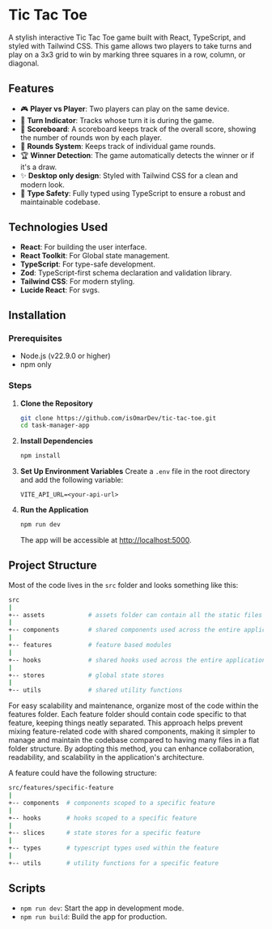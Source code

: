 # Tic Tac Toe

A stylish interactive Tic Tac Toe game built with React, TypeScript, and styled with Tailwind CSS. This game allows two players to take turns and play on a 3x3 grid to win by marking three squares in a row, column, or diagonal.

## Features

- 🎮 **Player vs Player**: Two players can play on the same device.
- 🔄 **Turn Indicator**: Tracks whose turn it is during the game.
- 🏅 **Scoreboard**: A scoreboard keeps track of the overall score, showing the number of rounds won by each player.
- 🔄 **Rounds System**: Keeps track of individual game rounds.
- 🏆 **Winner Detection**: The game automatically detects the winner or if it's a draw.
- ✨ **Desktop only design**: Styled with Tailwind CSS for a clean and modern look.
- 🌟 **Type Safety**: Fully typed using TypeScript to ensure a robust and maintainable codebase.

## Technologies Used

- **React**: For building the user interface.
- **React Toolkit**: For Global state management.
- **TypeScript**: For type-safe development.
- **Zod**: TypeScript-first schema declaration and validation library.
- **Tailwind CSS**: For modern styling.
- **Lucide React**: For svgs.

## Installation

### Prerequisites

- Node.js (v22.9.0 or higher)
- npm only

### Steps

1. **Clone the Repository**

   ```bash
   git clone https://github.com/isOmarDev/tic-tac-toe.git
   cd task-manager-app
   ```

2. **Install Dependencies**

   ```bash
   npm install
   ```

3. **Set Up Environment Variables**
   Create a `.env` file in the root directory and add the following variable:

   ```env
   VITE_API_URL=<your-api-url>
   ```

4. **Run the Application**
   ```bash
   npm run dev
   ```
   The app will be accessible at [http://localhost:5000](http://localhost:5000).

## Project Structure

Most of the code lives in the `src` folder and looks something like this:

```sh
src
|
+-- assets            # assets folder can contain all the static files such as images, fonts, etc.
|
+-- components        # shared components used across the entire application
|
+-- features          # feature based modules
|
+-- hooks             # shared hooks used across the entire application
|
+-- stores            # global state stores
|
+-- utils             # shared utility functions
```

For easy scalability and maintenance, organize most of the code within the features folder. Each feature folder should contain code specific to that feature, keeping things neatly separated. This approach helps prevent mixing feature-related code with shared components, making it simpler to manage and maintain the codebase compared to having many files in a flat folder structure. By adopting this method, you can enhance collaboration, readability, and scalability in the application's architecture.

A feature could have the following structure:

```sh
src/features/specific-feature
|
+-- components  # components scoped to a specific feature
|
+-- hooks       # hooks scoped to a specific feature
|
+-- slices      # state stores for a specific feature
|
+-- types       # typescript types used within the feature
|
+-- utils       # utility functions for a specific feature
```

## Scripts

- `npm run dev`: Start the app in development mode.
- `npm run build`: Build the app for production.
